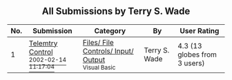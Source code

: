 ﻿<div align="center">

## All Submissions by Terry S\. Wade

</div>

No.  | Submission | Category | By   | User Rating
---- | ---------- | -------- | ---- | -----------
1 | [Telemtry Control<br /><sup>2002-02-14 11:17:04</sup>](https://github.com/Planet-Source-Code/terry-s-wade-telemtry-control__1-31799) | [Files/ File Controls/ Input/ Output<br /><sup>Visual Basic</sup>](../ByCategory/files-file-controls-input-output__1-3.md) | Terry S\. Wade | 4.3 (13 globes from 3 users)
